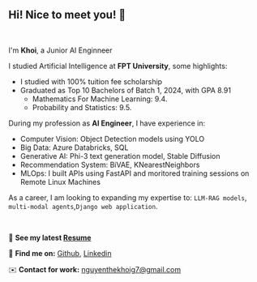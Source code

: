 ## Hi! Nice to meet you! 👋
<br> 

I'm **Khoi**, a Junior AI Enginneer

I studied Artificial Intelligence at **FPT University**, some highlights:
- I studied with 100% tuition fee scholarship
- Graduated as Top 10 Bachelors of Batch 1, 2024, with GPA 8.91
    - Mathematics For Machine Learning: 9.4.
    - Probability and Statistics: 9.5.

During my profession as **AI Engineer**, I have experience in:
- Computer Vision: Object Detection models using YOLO
- Big Data: Azure Databricks, SQL
- Generative AI: Phi-3 text generation model, Stable Diffusion
- Recommendation System: BiVAE, KNearestNeighbors
- MLOps: I built APIs using FastAPI and moritored training sessions on Remote Linux Machines
    
As a career, I am looking to expanding my expertise to: `LLM-RAG models`, `multi-modal agents`,`Django web application`.

<br> 


📌 **See my latest  [Resume](https://nguyenthekhoig7.github.io/nguyenthekhoig7/TheKhoi_Resume_latest.pdf)**

🔗 **Find me on:** [Github](https://github.com/nguyenthekhoig7), [Linkedin](https://www.linkedin.com/in/nguyenthekhoig7/)

✉️ **Contact for work:** [nguyenthekhoig7@gmail.com](mailto:nguyenthekhoig7@gmail.com)

<!--
**nguyenthekhoig7/nguyenthekhoig7** is a ✨ _special_ ✨ repository because its `README.md` (this file) appears on your GitHub profile.

Here are some ideas to get you started:

- 🔭 I’m currently working on ...
- 🌱 I’m currently learning ...
- 👯 I’m looking to collaborate on ...
- 🤔 I’m looking for help with ...
- 💬 Ask me about ...
- 📫 How to reach me: ...
- 😄 Pronouns: ...
- ⚡ Fun fact: ...
-->
